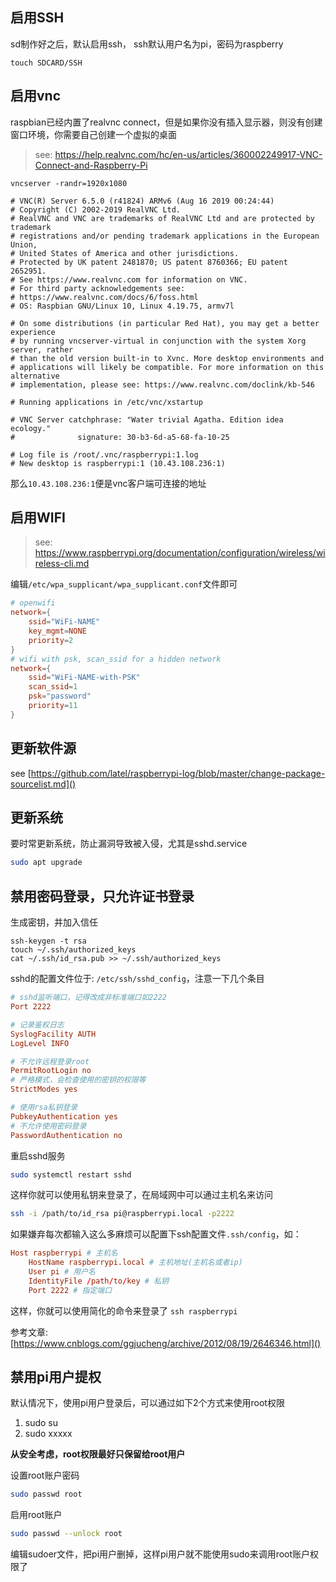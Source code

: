 ## 启用SSH

sd制作好之后，默认启用ssh， ssh默认用户名为pi，密码为raspberry

```
touch SDCARD/SSH
```


## 启用vnc
raspbian已经内置了realvnc connect，但是如果你没有插入显示器，则没有创建窗口环境，你需要自己创建一个虚拟的桌面

> see: https://help.realvnc.com/hc/en-us/articles/360002249917-VNC-Connect-and-Raspberry-Pi

```
vncserver -randr=1920x1080

# VNC(R) Server 6.5.0 (r41824) ARMv6 (Aug 16 2019 00:24:44)
# Copyright (C) 2002-2019 RealVNC Ltd.
# RealVNC and VNC are trademarks of RealVNC Ltd and are protected by trademark
# registrations and/or pending trademark applications in the European Union,
# United States of America and other jurisdictions.
# Protected by UK patent 2481870; US patent 8760366; EU patent 2652951.
# See https://www.realvnc.com for information on VNC.
# For third party acknowledgements see:
# https://www.realvnc.com/docs/6/foss.html
# OS: Raspbian GNU/Linux 10, Linux 4.19.75, armv7l

# On some distributions (in particular Red Hat), you may get a better experience
# by running vncserver-virtual in conjunction with the system Xorg server, rather
# than the old version built-in to Xvnc. More desktop environments and
# applications will likely be compatible. For more information on this alternative
# implementation, please see: https://www.realvnc.com/doclink/kb-546

# Running applications in /etc/vnc/xstartup

# VNC Server catchphrase: "Water trivial Agatha. Edition idea ecology."
#              signature: 30-b3-6d-a5-68-fa-10-25

# Log file is /root/.vnc/raspberrypi:1.log
# New desktop is raspberrypi:1 (10.43.108.236:1)
```
那么`10.43.108.236:1`便是vnc客户端可连接的地址

## 启用WIFI

> see: https://www.raspberrypi.org/documentation/configuration/wireless/wireless-cli.md

编辑`/etc/wpa_supplicant/wpa_supplicant.conf`文件即可
```conf
# openwifi
network={
	ssid="WiFi-NAME"
	key_mgmt=NONE
	priority=2
}
# wifi with psk, scan_ssid for a hidden network
network={
	ssid="WiFi-NAME-with-PSK"
	scan_ssid=1
	psk="password"
	priority=11
}

```

## 更新软件源

see [https://github.com/latel/raspberrypi-log/blob/master/change-package-sourcelist.md]()

## 更新系统

要时常更新系统，防止漏洞导致被入侵，尤其是sshd.service

```bash
sudo apt upgrade
```

## 禁用密码登录，只允许证书登录

生成密钥，并加入信任

```basg
ssh-keygen -t rsa
touch ~/.ssh/authorized_keys
cat ~/.ssh/id_rsa.pub >> ~/.ssh/authorized_keys
```

sshd的配置文件位于: `/etc/ssh/sshd_config`，注意一下几个条目

```conf
# sshd监听端口，记得改成非标准端口如2222
Port 2222

# 记录鉴权日志
SyslogFacility AUTH
LogLevel INFO

# 不允许远程登录root
PermitRootLogin no
# 严格模式，会检查使用的密钥的权限等
StrictModes yes

# 使用rsa私钥登录
PubkeyAuthentication yes
# 不允许使用密码登录
PasswordAuthentication no
```

重启sshd服务

```bash
sudo systemctl restart sshd
```

这样你就可以使用私钥来登录了，在局域网中可以通过主机名来访问

```bash
ssh -i /path/to/id_rsa pi@raspberrypi.local -p2222
```

如果嫌弃每次都输入这么多麻烦可以配置下ssh配置文件`.ssh/config`，如：

```conf
Host raspberrypi # 主机名
    HostName raspberrypi.local # 主机地址(主机名或者ip)
    User pi # 用户名
    IdentityFile /path/to/key # 私钥
    Port 2222 # 指定端口
```

这样，你就可以使用简化的命令来登录了 `ssh raspberrypi`

参考文章: [https://www.cnblogs.com/ggjucheng/archive/2012/08/19/2646346.html]()

## 禁用pi用户提权

默认情况下，使用pi用户登录后，可以通过如下2个方式来使用root权限

1. sudo su
2. sudo xxxxx

**从安全考虑，root权限最好只保留给root用户**

设置root账户密码
```bash
sudo passwd root
```

启用root账户
```bash
sudo passwd --unlock root
```

编辑sudoer文件，把pi用户删掉，这样pi用户就不能使用sudo来调用root账户权限了
